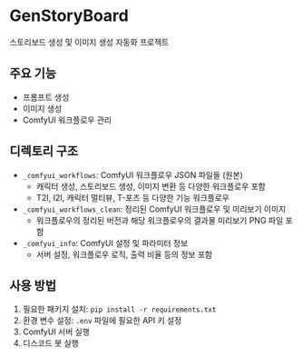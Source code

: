 # GenStoryBoard

스토리보드 생성 및 이미지 생성 자동화 프로젝트

## 주요 기능
- 프롬프트 생성
- 이미지 생성
- ComfyUI 워크플로우 관리

## 디렉토리 구조
- `_comfyui_workflows`: ComfyUI 워크플로우 JSON 파일들 (원본)
  - 캐릭터 생성, 스토리보드 생성, 이미지 변환 등 다양한 워크플로우 포함
  - T2I, I2I, 캐릭터 멀티뷰, T-포즈 등 다양한 기능 워크플로우
- `_comfyui_workflows_clean`: 정리된 ComfyUI 워크플로우 및 미리보기 이미지
  - 워크플로우의 정리된 버전과 해당 워크플로우의 결과물 미리보기 PNG 파일 포함
- `_comfyui_info`: ComfyUI 설정 및 파라미터 정보
  - 서버 설정, 워크플로우 로직, 출력 비율 등의 정보 포함

## 사용 방법
1. 필요한 패키지 설치: `pip install -r requirements.txt`
2. 환경 변수 설정: `.env` 파일에 필요한 API 키 설정
3. ComfyUI 서버 실행
4. 디스코드 봇 실행
